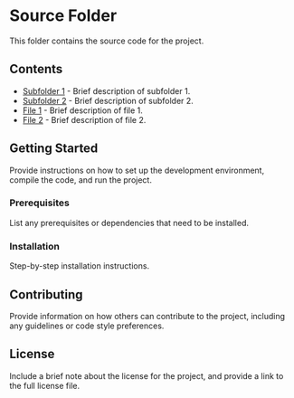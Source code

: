 # Source Folder

This folder contains the source code for the project.

## Contents

- [Subfolder 1](./subfolder1) - Brief description of subfolder 1.
- [Subfolder 2](./subfolder2) - Brief description of subfolder 2.
- [File 1](./file1.ext) - Brief description of file 1.
- [File 2](./file2.ext) - Brief description of file 2.

## Getting Started

Provide instructions on how to set up the development environment, compile the code, and run the project.

### Prerequisites

List any prerequisites or dependencies that need to be installed.

### Installation

Step-by-step installation instructions.

## Contributing

Provide information on how others can contribute to the project, including any guidelines or code style preferences.

## License

Include a brief note about the license for the project, and provide a link to the full license file.
